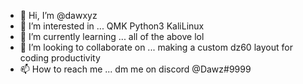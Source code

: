 - 👋 Hi, I’m @dawxyz
- 👀 I’m interested in ... QMK Python3 KaliLinux
- 🌱 I’m currently learning ... all of the above lol
- 💞️ I’m looking to collaborate on ... making a custom dz60 layout for coding productivity
- 📫 How to reach me ... dm me on discord @Dawz#9999
